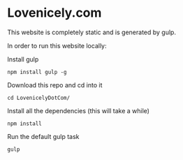 # Lovenicely.com

This website is completely static and is generated by gulp.

In order to run this website locally:

Install gulp
```
npm install gulp -g
```

Download this repo and cd into it
```
cd LovenicelyDotCom/
```

Install all the dependencies (this will take a while)
```
npm install
```

Run the default gulp task
```
gulp
```
